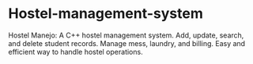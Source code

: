 # Hostel-management-system
Hostel Manejo: A C++ hostel management system. Add, update, search, and delete student records. Manage mess, laundry, and billing. Easy and efficient way to handle hostel operations.
